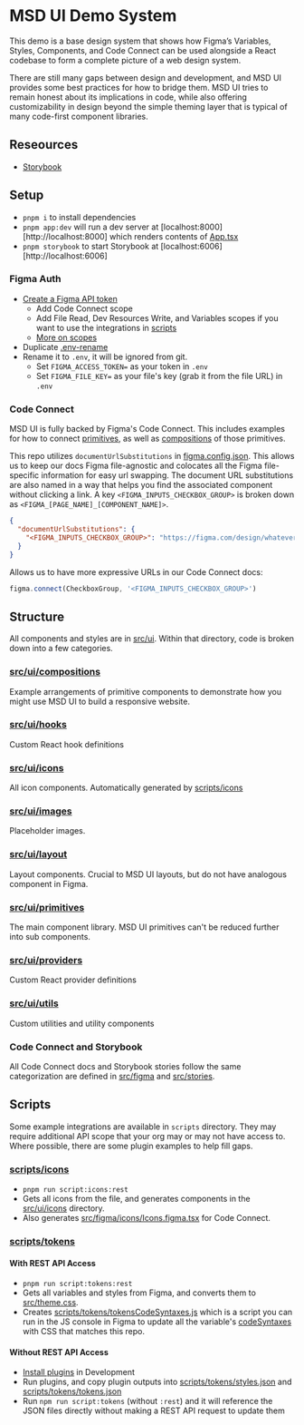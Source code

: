# MSD UI Demo System

This demo is a base design system that shows how Figma’s Variables, Styles, Components, and Code Connect can be used alongside a React codebase to form a complete picture of a web design system.

There are still many gaps between design and development, and MSD UI provides some best practices for how to bridge them. MSD UI tries to remain honest about its implications in code, while also offering customizability in design beyond the simple theming layer that is typical of many code-first component libraries.

## Reseources

- [Storybook](https://main--68beda840fc6b18bc9ea89be.chromatic.com)

## Setup

- `pnpm i` to install dependencies
- `pnpm app:dev` will run a dev server at [localhost:8000][http://localhost:8000] which renders contents of [App.tsx](src/App.tsx)
- `pnpm storybook` to start Storybook at [localhost:6006][http://localhost:6006]

### Figma Auth

- [Create a Figma API token](https://www.figma.com/developers/api#authentication)
  - Add Code Connect scope
  - Add File Read, Dev Resources Write, and Variables scopes if you want to use the integrations in [scripts](./scripts/)
  - [More on scopes](https://www.figma.com/developers/api#authentication-scopes)
- Duplicate [.env-rename](./.env-rename)
- Rename it to `.env`, it will be ignored from git.
  - Set `FIGMA_ACCESS_TOKEN=` as your token in `.env`
  - Set `FIGMA_FILE_KEY=` as your file's key (grab it from the file URL) in `.env`

### Code Connect

MSD UI is fully backed by Figma's Code Connect. This includes examples for how to connect [primitives](./src/figma/primitives/), as well as [compositions](./src/figma/compositions/) of those primitives.

This repo utilizes `documentUrlSubstitutions` in [figma.config.json](./figma.config.json). This allows us to keep our docs Figma file-agnostic and colocates all the Figma file-specific information for easy url swapping. The document URL substitutions are also named in a way that helps you find the associated component without clicking a link. A key `<FIGMA_INPUTS_CHECKBOX_GROUP>` is broken down as `<FIGMA_[PAGE_NAME]_[COMPONENT_NAME]>`.

```json
{
  "documentUrlSubstitutions": {
    "<FIGMA_INPUTS_CHECKBOX_GROUP>": "https://figma.com/design/whatever?node-id=123-456"
  }
}
```

Allows us to have more expressive URLs in our Code Connect docs:

```js
figma.connect(CheckboxGroup, '<FIGMA_INPUTS_CHECKBOX_GROUP>')
```

## Structure

All components and styles are in [src/ui](./src/ui). Within that directory, code is broken down into a few categories.

### [src/ui/compositions](./src/ui/compositions/)

Example arrangements of primitive components to demonstrate how you might use MSD UI to build a responsive website.

### [src/ui/hooks](./src/ui/hooks/)

Custom React hook definitions

### [src/ui/icons](./src/ui/icons/)

All icon components. Automatically generated by [scripts/icons](./scripts/icons)

### [src/ui/images](./src/ui/images/)

Placeholder images.

### [src/ui/layout](./src/ui/layout/)

Layout components. Crucial to MSD UI layouts, but do not have analogous component in Figma.

### [src/ui/primitives](./src/ui/primitives/)

The main component library. MSD UI primitives can't be reduced further into sub components.

### [src/ui/providers](./src/ui/providers/)

Custom React provider definitions

### [src/ui/utils](./src/ui/utils/)

Custom utilities and utility components

### Code Connect and Storybook

All Code Connect docs and Storybook stories follow the same categorization are defined in [src/figma](./src/figma) and [src/stories](./src/stories).

## Scripts

Some example integrations are available in `scripts` directory. They may require additional API scope that your org may or may not have access to. Where possible, there are some plugin examples to help fill gaps.

### [scripts/icons](./scripts/icons)

- `pnpm run script:icons:rest`
- Gets all icons from the file, and generates components in the [src/ui/icons](./src/ui/icons) directory.
- Also generates [src/figma/icons/Icons.figma.tsx](./src/figma/icons/Icons.figma.tsx) for Code Connect.

### [scripts/tokens](./scripts/tokens)

#### With REST API Access

- `pnpm run script:tokens:rest`
- Gets all variables and styles from Figma, and converts them to [src/theme.css](./src/theme.css).
- Creates [scripts/tokens/tokensCodeSyntaxes.js](./scripts/tokens/tokensCodeSyntaxes.js) which is a script you can run in the JS console in Figma to update all the variable's [codeSyntaxes](https://www.figma.com/plugin-docs/api/Variable/#codesyntax) with CSS that matches this repo.

#### Without REST API Access

- [Install plugins](https://www.figma.com/plugin-docs/plugin-quickstart-guide/) in Development
- Run plugins, and copy plugin outputs into [scripts/tokens/styles.json](./scripts/tokens/styles.json) and [scripts/tokens/tokens.json](./scripts/tokens/tokens.json)
- Run `npm run script:tokens` (without `:rest`) and it will reference the JSON files directly without making a REST API request to update them
